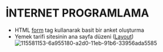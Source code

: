 # İNTERNET PROGRAMLAMA

- HTML [form](https://github.com/vedatonal38/internet-programlama/tree/main/0x01-form "form") tag kullanarak basit bir anket oluşturma
- Yemek tarifi sitesinin ana sayfa düzeni ([Layout](https://github.com/vedatonal38/internet-programlama/tree/main/0x02-Layout "Layout"))
![115581153-6a955180-a2d0-11eb-91b6-33956ada5585](https://user-images.githubusercontent.com/63910286/115692777-ce5e5f80-a34e-11eb-9036-6224b493f056.png)
